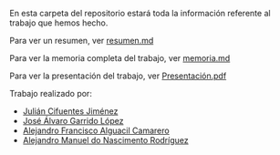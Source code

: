 En esta carpeta del repositorio estará toda la información referente al trabajo que hemos hecho.

Para ver un resumen, ver [resumen.md](https://github.com/donas11/SWAP/blob/master/trabajo/resumen.md)

Para ver la memoria completa del trabajo, ver [memoria.md](https://github.com/donas11/SWAP/blob/master/trabajo/memoria.md)

Para ver la presentación del trabajo, ver [Presentación.pdf](https://github.com/donas11/SWAP/blob/master/trabajo/Presentacion.pdf)

Trabajo realizado por:
* [Julián Cifuentes Jiménez](https://github.com/juliancifuentes95)
* [José Álvaro Garrido López](https://github.com/alvarospunk)
* [Alejandro Francisco Alguacil Camarero](https://github.com/alguacilaguamara)
* [Alejandro Manuel do Nascimento Rodríguez](https://github.com/donas11)
